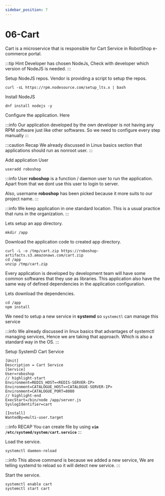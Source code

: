 ```yaml
---
sidebar_position: 7
---
```


# 06-Cart

Cart is a microservice that is responsible for Cart Service in RobotShop e-commerce portal.

:::tip Hint
Developer has chosen NodeJs, Check with developer which version of NodeJS is needed. 
:::

Setup NodeJS repos. Vendor is providing a script to setup the repos. 

```shell 
curl -sL https://rpm.nodesource.com/setup_lts.x | bash
```

Install NodeJS 

```shell 
dnf install nodejs -y
```

Configure the application. Here

:::info 
Our application developed by the own developer is not having any RPM software just like other softwares. So we need to configure every step manually
:::

:::caution Recap
We already discussed in Linux basics section that applications should run as nonroot user.
:::

Add application User

```shell 
useradd roboshop
```

:::info 
User **roboshop** is a function / daemon user to run the application. Apart from that we dont use this user to login to server.

Also, username **roboshop** has been picked because it more suits to our project name.
:::

:::info
We keep application in one standard location. This is a usual practice that runs in the organization.
:::

Lets setup an app directory. 

```shell
mkdir /app 
```

Download the application code to created app directory. 

```shell
curl -L -o /tmp/cart.zip https://roboshop-artifacts.s3.amazonaws.com/cart.zip 
cd /app 
unzip /tmp/cart.zip
```

Every application is developed by development team will have some common softwares that they use as libraries. This application also have the same way of defined dependencies in the application configuration.

Lets download the dependencies. 

```shell 
cd /app 
npm install 
```

We need to setup a new service in **systemd** so `systemctl` can manage this service

:::info
We already discussed in linux basics that advantages of systemctl managing services, Hence we are taking that approach. Which is also a standard way in the OS. 
:::


Setup SystemD Cart Service 

```unit file (systemd) title=/etc/systemd/system/cart.service
[Unit]
Description = Cart Service
[Service]
User=roboshop
// highlight-start
Environment=REDIS_HOST=<REDIS-SERVER-IP>
Environment=CATALOGUE_HOST=<CATALOGUE-SERVER-IP>
Environment=CATALOGUE_PORT=8080
// highlight-end
ExecStart=/bin/node /app/server.js
SyslogIdentifier=cart

[Install]
WantedBy=multi-user.target
```

:::info RECAP
You can create file by using **`vim /etc/systemd/system/cart.service`**
:::

Load the service.

```shell 
systemctl daemon-reload
```

:::info 
This above command is because we added a new service, We are telling systemd to reload so it will detect new service.
:::

Start the service.

```shell 
systemctl enable cart 
systemctl start cart
```
